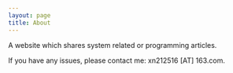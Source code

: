 ```yaml
---
layout: page
title: About
---
```


A website which shares system related or programming articles.

If you have any issues, please contact me: xn212516 [AT] 163.com.
